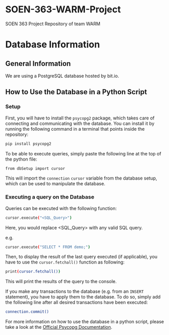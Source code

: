 # SOEN-363-WARM-Project
SOEN 363 Project Repository of team WARM

# Database Information
## General Information
We are using a PostgreSQL database hosted by bit.io.
## How to Use the Database in a Python Script
### Setup
First, you will have to install the `psycopg2` package, which takes care of connecting and communicating with the database. You can install it by running the following command in a terminal that points inside the repository:

```bash
pip install psycopg2
```

To be able to execute queries, simply paste the following line at the top of the python file:

```bash
from dbSetup import cursor
```

This will import the `connection` `cursor` variable from the database setup, which can be used to manipulate the database.

### Executing a query on the Database
Queries can be executed with the following function:

```bash
cursor.execute("<SQL_Query>")
```

Here, you would replace <SQL_Query> with any valid SQL query.

e.g.
```bash
cursor.execute("SELECT * FROM demo;")
```

Then, to display the result of the last query executed (if applicable), you have to use the `cursor.fetchall()` function as following:

```bash
print(cursor.fetchall())
```

This will print the results of the query to the console. 

If you make any transactions to the database (e.g. from an `INSERT` statement), you have to apply them to the database. To do so, simply add the following line after all desired transactions have been executed:

```bash
connection.commit()
```

For more information on how to use the database in a python script, please take a look at the [Official Psycopg Documentation](https://www.psycopg.org/docs/).




